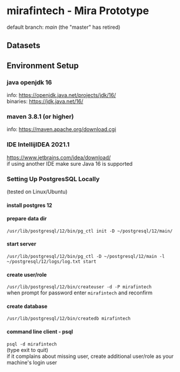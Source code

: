 # mirafintech - Mira Prototype

default branch: *main*  (the "master" has retired)

## Datasets

## Environment Setup

### java openjdk 16  
info: https://openjdk.java.net/projects/jdk/16/ \
binaries: https://jdk.java.net/16/

### maven 3.8.1 (or higher)
info: https://maven.apache.org/download.cgi

### IDE IntellijIDEA 2021.1
https://www.jetbrains.com/idea/download/ \
if using another IDE make sure Java 16 is supported

### Setting Up PostgresSQL Locally
(tested on Linux/Ubuntu)
#### install postgres 12
#### prepare data dir
`/usr/lib/postgresql/12/bin/pg_ctl init -D ~/postgresql/12/main/`
#### start server
`/usr/lib/postgresql/12/bin/pg_ctl -D ~/postgresql/12/main -l ~/postgresql/12/logs/log.txt start`
#### create user/role
`/usr/lib/postgresql/12/bin/createuser -d -P mirafintech` \
when prompt for password enter `mirafintech` and reconfirm 
#### create database
`/usr/lib/postgresql/12/bin/createdb mirafintech`
#### command line client - psql
`psql -d mirafintech` \
(type exit to quit) \
if it complains about missing user, create additional user/role as your machine's login user